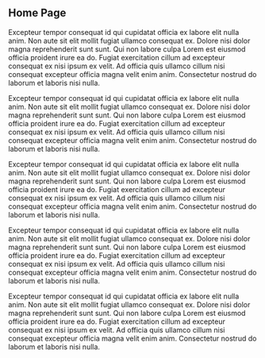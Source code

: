 ## Home Page

Excepteur tempor consequat id qui cupidatat officia ex labore elit nulla anim. Non aute sit elit mollit fugiat ullamco consequat ex. Dolore nisi dolor magna reprehenderit sunt sunt. Qui non labore culpa Lorem est eiusmod officia proident irure ea do. Fugiat exercitation cillum ad excepteur consequat ex nisi ipsum ex velit. Ad officia quis ullamco cillum nisi consequat excepteur officia magna velit enim anim. Consectetur nostrud do laborum et laboris nisi nulla.

Excepteur tempor consequat id qui cupidatat officia ex labore elit nulla anim. Non aute sit elit mollit fugiat ullamco consequat ex. Dolore nisi dolor magna reprehenderit sunt sunt. Qui non labore culpa Lorem est eiusmod officia proident irure ea do. Fugiat exercitation cillum ad excepteur consequat ex nisi ipsum ex velit. Ad officia quis ullamco cillum nisi consequat excepteur officia magna velit enim anim. Consectetur nostrud do laborum et laboris nisi nulla.

Excepteur tempor consequat id qui cupidatat officia ex labore elit nulla anim. Non aute sit elit mollit fugiat ullamco consequat ex. Dolore nisi dolor magna reprehenderit sunt sunt. Qui non labore culpa Lorem est eiusmod officia proident irure ea do. Fugiat exercitation cillum ad excepteur consequat ex nisi ipsum ex velit. Ad officia quis ullamco cillum nisi consequat excepteur officia magna velit enim anim. Consectetur nostrud do laborum et laboris nisi nulla.

Excepteur tempor consequat id qui cupidatat officia ex labore elit nulla anim. Non aute sit elit mollit fugiat ullamco consequat ex. Dolore nisi dolor magna reprehenderit sunt sunt. Qui non labore culpa Lorem est eiusmod officia proident irure ea do. Fugiat exercitation cillum ad excepteur consequat ex nisi ipsum ex velit. Ad officia quis ullamco cillum nisi consequat excepteur officia magna velit enim anim. Consectetur nostrud do laborum et laboris nisi nulla.

Excepteur tempor consequat id qui cupidatat officia ex labore elit nulla anim. Non aute sit elit mollit fugiat ullamco consequat ex. Dolore nisi dolor magna reprehenderit sunt sunt. Qui non labore culpa Lorem est eiusmod officia proident irure ea do. Fugiat exercitation cillum ad excepteur consequat ex nisi ipsum ex velit. Ad officia quis ullamco cillum nisi consequat excepteur officia magna velit enim anim. Consectetur nostrud do laborum et laboris nisi nulla.
